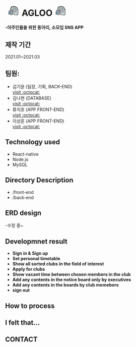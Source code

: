 # &nbsp;<img src="https://github.com/anythingcodes/slack-emoji-for-techies/blob/gh-pages/emoji/igloo.gif" width="40px"> AGLOO&nbsp;<img src="https://github.com/anythingcodes/slack-emoji-for-techies/blob/gh-pages/emoji/igloo.gif" width="40px">
**-아주인들을 위한 동아리, 소모임 SNS APP**
## 제작 기간
2021.01~2021.03

## 팀원:
* 김기윤 (팀장, 기획, BACK-END)  
[visit :octocat:](https://github.com/ccrakel)
* 김나현 (DATABASE)  
[visit :octocat:](https://github.com/6twinsniwt9)
* 류지호 (APP FRONT-END)  
[visit :octocat:](https://github.com/ryuzho)
* 이상훈 (APP FRONT-END)  
[visit :octocat:](https://github.com/FriedEggChicken)

## Technology used
  * React-native
  * Node.js
  * MySQL  
## Directory Description
  * /front-end
  * /back-end

## ERD design
-수정 중~
## Developmnet result
  * **Sign in & Sign up**
  * **Set personal timetable**
  * **Show all sorted clubs in the field of interest**
  * **Apply for clubs**
  * **Show vacant time between chosen members in the club**
  * **Add any contents in the notice board only by executives**
  * **Add any contents in the boards by club memebers**
  * **sign out**
## How to process 

## I felt that...

## CONTACT
